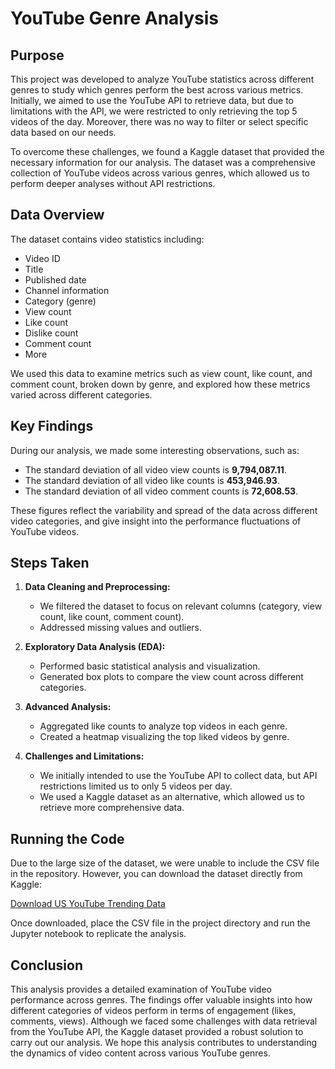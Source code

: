 # YouTube Genre Analysis

## Purpose

This project was developed to analyze YouTube statistics across different genres to study which genres perform the best across various metrics. Initially, we aimed to use the YouTube API to retrieve data, but due to limitations with the API, we were restricted to only retrieving the top 5 videos of the day. Moreover, there was no way to filter or select specific data based on our needs. 

To overcome these challenges, we found a Kaggle dataset that provided the necessary information for our analysis. The dataset was a comprehensive collection of YouTube videos across various genres, which allowed us to perform deeper analyses without API restrictions.

## Data Overview

The dataset contains video statistics including:
- Video ID
- Title
- Published date
- Channel information
- Category (genre)
- View count
- Like count
- Dislike count
- Comment count
- More

We used this data to examine metrics such as view count, like count, and comment count, broken down by genre, and explored how these metrics varied across different categories.

## Key Findings

During our analysis, we made some interesting observations, such as:

- The standard deviation of all video view counts is **9,794,087.11**.
- The standard deviation of all video like counts is **453,946.93**.
- The standard deviation of all video comment counts is **72,608.53**.

These figures reflect the variability and spread of the data across different video categories, and give insight into the performance fluctuations of YouTube videos.

## Steps Taken

1. **Data Cleaning and Preprocessing:**
   - We filtered the dataset to focus on relevant columns (category, view count, like count, comment count).
   - Addressed missing values and outliers.
   
2. **Exploratory Data Analysis (EDA):**
   - Performed basic statistical analysis and visualization.
   - Generated box plots to compare the view count across different categories.

3. **Advanced Analysis:**
   - Aggregated like counts to analyze top videos in each genre.
   - Created a heatmap visualizing the top liked videos by genre.

4. **Challenges and Limitations:**
   - We initially intended to use the YouTube API to collect data, but API restrictions limited us to only 5 videos per day.
   - We used a Kaggle dataset as an alternative, which allowed us to retrieve more comprehensive data.

## Running the Code

Due to the large size of the dataset, we were unable to include the CSV file in the repository. However, you can download the dataset directly from Kaggle:

[Download US YouTube Trending Data](https://www.kaggle.com/datasets/rsrishav/youtube-trending-video-dataset?resource=download&select=US_youtube_trending_data.csv)

Once downloaded, place the CSV file in the project directory and run the Jupyter notebook to replicate the analysis.

## Conclusion

This analysis provides a detailed examination of YouTube video performance across genres. The findings offer valuable insights into how different categories of videos perform in terms of engagement (likes, comments, views). Although we faced some challenges with data retrieval from the YouTube API, the Kaggle dataset provided a robust solution to carry out our analysis. We hope this analysis contributes to understanding the dynamics of video content across various YouTube genres.
